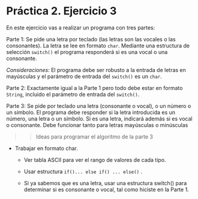# Práctica 2. Ejercicio 3

En este ejercicio vas a realizar un programa con tres partes:

Parte 1: Se pide una letra por teclado (las letras son las vocales o las consonantes). La letra se lee en formato ```char```. Mediante una estructura de selección ```switch()``` el programa responderá si es una vocal o una consonante.

*Consideraciones:* El programa debe ser robusto a la entrada de letras en mayúsculas y el parámetro de entrada del ```switch()``` es un ```char```.

Parte 2: Exactamente igual a la Parte 1 pero todo debe estar en formato ```String```, incluido el parámetro de entrada del ```switch()```.

Parte 3: Se pide por teclado una letra (consonante o vocal), o un número o un símbolo. El programa debe responder si la letra introducida es un número, una letra o un símbolo. Si es una letra, indicará además si es vocal o consonante. Debe funcionar tanto para letras mayúsculas o minúsculas

>>Ideas para programar el algoritmo de la parte 3

- Trabajar en formato char.
  
  - Ver tabla ASCII para ver el rango de valores de cada tipo.
  
  - Usar estructura ```if()... else if() ... else()``` .
  
  - Si ya sabemos que es una letra, usar una estructura switch() para determinar si es consonante o vocal, tal como hiciste en la Parte 1.
